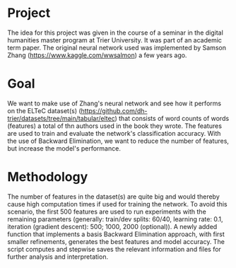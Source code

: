# Project

The idea for this project was given in the course of a seminar in the digital humanities master program at Trier University. It was part of an academic term paper.
The original neural network used was implemented by Samson Zhang (https://www.kaggle.com/wwsalmon) a few years ago.

# Goal
We want to make use of Zhang's neural network and see how it performs on the ELTeC dataset(s) (https://github.com/dh-trier/datasets/tree/main/tabular/eltec) that consists of word counts of words (features) a total of thn authors used in the book they wrote. The features are used to train and evaluate the network's classification accuracy. With the use of Backward Elimination, we want to reduce the number of features, but increase the model's performance.


# Methodology
The number of features in the dataset(s) are quite big and would thereby cause high computation times if used for training the network.
To avoid this scenario, the first 500 features are used to run experiments with the remaining parameters (generally: train/dev splits: 60/40, learning rate: 0.1, iteration (gradient descent): 500; 1000, 2000 (optional)).
A newly added function that implements a basis Backward Elimination approach, with first smaller refinements, generates the best features and model accuracy. The script computes and stepwise saves the relevant information and files for further analysis and interpretation.
